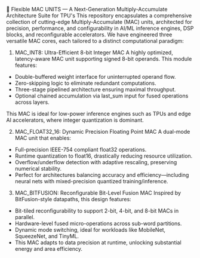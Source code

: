 🚀 Flexible MAC UNITS — A Next-Generation Multiply-Accumulate Architecture Suite for TPU's
This repository encapsulates a comprehensive collection of cutting-edge Multiply-Accumulate (MAC) units, architected for precision, performance, and configurability in AI/ML inference engines, DSP blocks, and reconfigurable accelerators. We have engineered three versatile MAC cores, each tailored to a distinct computational paradigm:

 1. MAC_INT8: Ultra-Efficient 8-bit Integer MAC
A highly optimized, latency-aware MAC unit supporting signed 8-bit operands. This module features:

- Double-buffered weight interface for uninterrupted operand flow.
- Zero-skipping logic to eliminate redundant computations.
- Three-stage pipelined architecture ensuring maximal throughput.
- Optional chained accumulation via last_sum input for fused operations across layers.

This MAC is ideal for low-power inference engines such as TPUs and edge AI accelerators, where integer quantization is dominant.

 2. MAC_FLOAT32_16: Dynamic Precision Floating Point MAC
A dual-mode MAC unit that enables:

- Full-precision IEEE-754 compliant float32 operations.
- Runtime quantization to float16, drastically reducing resource utilization.
- Overflow/underflow detection with adaptive rescaling, preserving numerical stability.
- Perfect for architectures balancing accuracy and efficiency—including neural nets with mixed-precision quantized training/inference.

 3. MAC_BITFUSION: Reconfigurable Bit-Level Fusion MAC
Inspired by BitFusion-style datapaths, this design features:

- Bit-tiled reconfigurability to support 2-bit, 4-bit, and 8-bit MACs in parallel.
- Hardware-level fused micro-operations across sub-word partitions.
- Dynamic mode switching, ideal for workloads like MobileNet, SqueezeNet, and TinyML.
- This MAC adapts to data precision at runtime, unlocking substantial energy and area efficiency.

